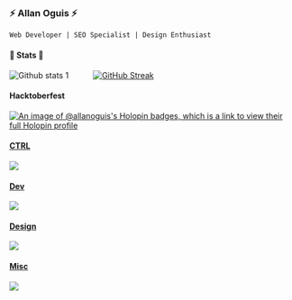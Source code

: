 <h3>⚡ Allan Oguis ⚡</h3>

`Web Developer | SEO Specialist | Design Enthusiast`

<h4>💎 Stats 💎</h4>

![Github stats 1](https://github-readme-stats.vercel.app/api?username=allanoguis&hide_border=true&show_icons=true&theme=merko) &nbsp; &nbsp; &nbsp; &nbsp; &nbsp; [![GitHub Streak](https://github-readme-streak-stats.herokuapp.com?user=allanoguis&theme=merko&hide_border=true&exclude_days=Sun%2CSat)](https://git.io/streak-stats)

#### Hacktoberfest

[![An image of @allanoguis's Holopin badges, which is a link to view their full Holopin profile](https://holopin.me/allanoguis)](https://holopin.io/@allanoguis)

<p align="left">
  <a href="https://skillicons.dev">
    <h4>CTRL</h4> <img src="https://skillicons.dev/icons?i=git,github,gitlab,githubactions" />
  </a>
</p>

<p align="left">
  <a href="https://skillicons.dev">
    <h4>Dev</h4> <img src="https://skillicons.dev/icons?i=html,css,bootstrap,js,ts,jquery,nextjs,react,tailwind" />
  </a>
</p>

<p align="left">
  <a href="https://skillicons.dev">
    <h4>Design</h4> <img src="https://skillicons.dev/icons?i=ps,ai,figma,sketchup,blender" />
  </a>
</p>

<p align="left">
  <a href="https://skillicons.dev">
    <h4>Misc</h4> <img src="https://skillicons.dev/icons?i=discord,bots,vscode,notion,md" />
  </a>
</p>


